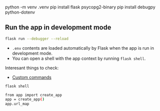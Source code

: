 python -m venv .venv
pip install flask psycopg2-binary
pip install debugpy python-dotenv


## Run the app in development mode

```bash
flask run --debugger --reload
```

- `.env` contents are loaded automatically by Flask when the app is run in development mode.
- You can open a shell with the app context by running `flask shell`.



Interesant things to check:
- [Custom commands](https://flask.palletsprojects.com/en/3.0.x/cli/#custom-commands)

```sh
flask shell

from app import create_app
app = create_app()
app.url_map
```
